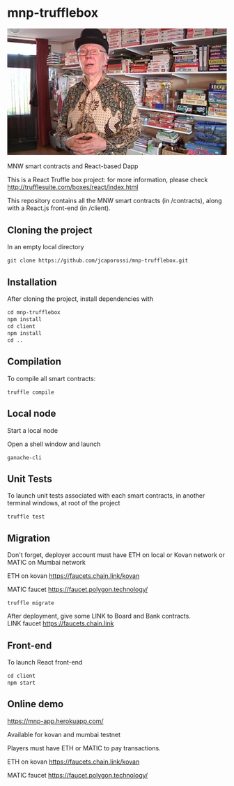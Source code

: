 # mnp-trufflebox

![This is an image](assets/images/still-albert-veldhuis.jpg)

MNW smart contracts and React-based Dapp

This is a React Truffle box project: for more information, please check http://trufflesuite.com/boxes/react/index.html

This repository contains all the MNW smart contracts (in /contracts), along with a React.js front-end (in /client).

## Cloning the project

In an empty local directory

```
git clone https://github.com/jcaporossi/mnp-trufflebox.git
```

## Installation

After cloning the project, install dependencies with

```
cd mnp-trufflebox
npm install
cd client
npm install
cd ..
```

## Compilation

To compile all smart contracts:

```
truffle compile
```

## Local node

Start a local node

Open a shell window and launch

```
ganache-cli
```

## Unit Tests

To launch unit tests associated with each smart contracts, in another terminal windows, at root of the project

```
truffle test
```

## Migration

Don't forget, deployer account must have ETH on local or Kovan network or MATIC on Mumbai network

ETH on kovan
https://faucets.chain.link/kovan

MATIC faucet
https://faucet.polygon.technology/

```
truffle migrate
```

After deployment, give some LINK to Board and Bank contracts.<br/>
LINK faucet https://faucets.chain.link

## Front-end

To launch React front-end

```
cd client
npm start
```

## Online demo
https://mnp-app.herokuapp.com/

Available for kovan and mumbai testnet

Players must have ETH or MATIC to pay transactions.

ETH on kovan
https://faucets.chain.link/kovan

MATIC faucet
https://faucet.polygon.technology/
